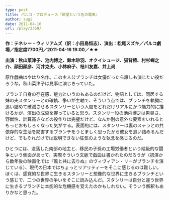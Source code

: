 ```yaml
---
type: post
title: パルコ・プロデュース『欲望という名の電車』
author: sugi
date: 2011-04-16
url: /play/2369/
---
```

**作：テネシー・ウィリアムズ（訳：小田島恒志）、演出：松尾スズキ／パルコ劇場／指定席7700円／2011-04-16 19:00／★★**

**出演：秋山菜津子、池内博之、鈴木砂羽、オクイシュージ、猫背椿、村杉蝉之介、顔田顔彦、河井克夫、小林麻子、桔川友嘉、井上尚**

原作戯曲はやはり名作。この主人公ブランチは女優だったら誰しも演じたい役だろうな。秋山菜津子は見事に演じきっていた。

ブランチ自身の存在感、魅力というのもあるのだけど、物語としては、同居する妹の夫スタンリーとの確執、争いが主軸で、そういう点では、ブランチを執拗に追い詰めて破滅させるスタンリーという人間をどれだけリアルにかつ魅力的に描けるかが、演出の成否を握っていると思う。スタンリー役の池内博之は男臭さ、野獣性、計算高さなどの役作りは完璧だけど、なんか別の意外な要素をいれるともっとおもしろくなった気がする。表面的には、スタンリーは妻のステラとの共依存的な生活を妨害するブランチをうとましく思ったから彼女を追い詰めるんだけど、でもそれだけでは説明できない狂気のような執念を感じるのだ。

ひとつには、没落した南部の地主と、移民の子孫の工場労働者という階級的な闘争という側面があって、実際そういう文脈で戯曲は書かれたのだろうが（初演から数年後の映画化では『風と共に去りぬ』のヴィヴィアン・リーがブランチを演じている）、現代の日本ではちょっとリアリティーをそこに感じるのは難しい。ぼくは、感覚的な世界に生きるスタンリーと想像的な世界に生きるブランチという感じで、二つの世界の争いをそこに読み込んだ。スタンリーは自分と違う世界に生きるブランチに本能的な危機感を覚えたのかもしれない。そういう解釈もありかなと思った。

